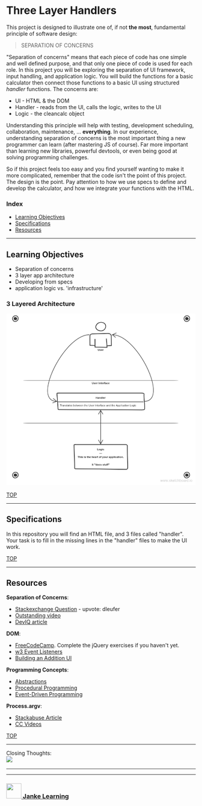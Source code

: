# Three Layer Handlers

This project is designed to illustrate one of, if not __the most__, fundamental principle of software design:

> SEPARATION OF CONCERNS

"Separation of concerns" means that each piece of code has one simple and well defined purpose, and that only one piece of code is used for each role.  In this project you will be exploring the separation of UI framework, input handling, and application logic.  You will build the functions for a basic calculator then connect those functions to a basic UI using structured _handler_ functions.  The concerns are:
* UI - HTML & the DOM
* Handler - reads from the UI, calls the logic, writes to the UI
* Logic - the cleancalc object

Understanding this principle will help with testing, development scheduling, collaboration, maintenance, ... __everything__. In our experience, understanding separation of concerns is the most important thing a new programmer can learn (after mastering JS of course).  Far more important than learning new libraries, powerful devtools, or even being good at solving programming challenges.  

So if this project feels too easy and you find yourself wanting to make it more complicated, remember that the code isn't the point of this project.  The design is the point.  Pay attention to how we use specs to define and develop the calculator, and how we integrate your functions with the HTML.


### Index
* [Learning Objectives](#learning-objectives)
* [Specifications](#specifications)
* [Resources](#resources)

---

## Learning Objectives

* Separation of concerns
* 3 layer app architecture
* Developing from specs
* application logic vs. 'infrastructure'

### 3 Layered Architecture

![](./three-layered-architecture.png)


[TOP](#index)

---

## Specifications

In this repository you will find an HTML file, and 3 files called "handler".  Your task is to fill in the missing lines in the "handler" files to make the UI work.


[TOP](#index)

---

## Resources


__Separation of Concerns__:  
* [Stackexchange Question](https://softwareengineering.stackexchange.com/questions/32581/how-do-you-explain-separation-of-concerns-to-others) - upvote: dleufer
* [Outstanding video](https://www.youtube.com/watch?v=WDNvqxZBI_U)
* [DevIQ article](http://deviq.com/separation-of-concerns/)

__DOM__:
* [FreeCodeCamp](https://www.freecodecamp.org/).  Complete the jQuery exercises if you haven't yet.
* [w3 Event Listeners](https://www.w3schools.com/js/js_htmldom_eventlistener.asp)
* [Building an Addition UI](https://www.youtube.com/watch?v=e57ReoUn6kM)



__Programming Concepts__:
* [Abstractions](https://github.com/elewa-academy/General-Resources/blob/master/programming-resources/abstractions.md)
* [Procedural Programming](https://github.com/elewa-academy/General-Resources/blob/master/programming-resources/programming-and-paradigms/01-procedural-programming.md)
* [Event-Driven Programming](https://github.com/elewa-academy/General-Resources/blob/master/programming-resources/programming-and-paradigms/04-event-driven-programming.md)

__Process.argv__:
* [Stackabuse Article](http://stackabuse.com/command-line-arguments-in-node-js/)
* [CC Videos](https://www.youtube.com/watch?v=PG0_eGxrCAk)





[TOP](#index)

---

Closing Thoughts:  
    ![](http://deviq.com/wp-content/uploads/2014/11/Separation-of-Concerns-Feb-2013.png)




___
___
### <a href="http://janke-learning.org" target="_blank"><img src="https://user-images.githubusercontent.com/18554853/50098409-22575780-021c-11e9-99e1-962787adaded.png" width="40" height="40"></img> Janke Learning</a>
